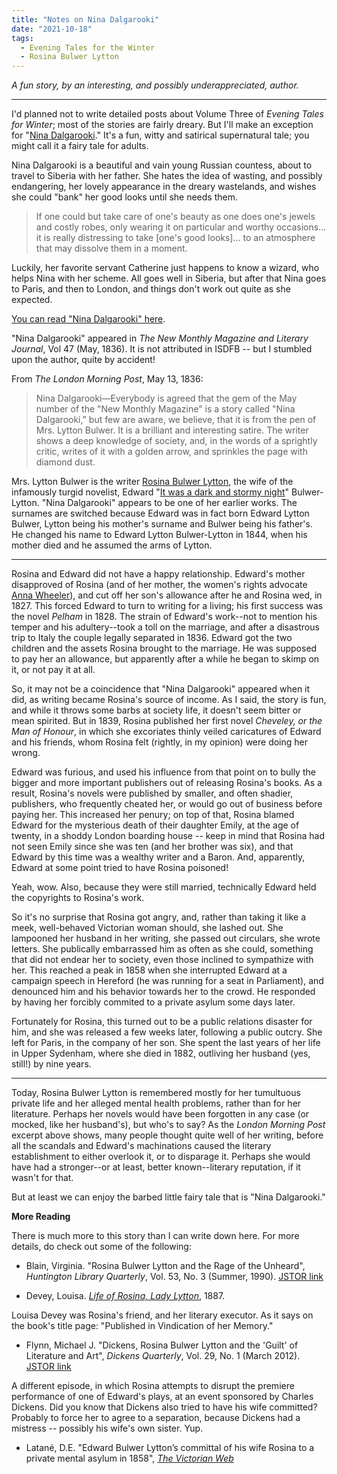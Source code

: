 ```yaml
---
title: "Notes on Nina Dalgarooki"
date: "2021-10-18"
tags: 
  - Evening Tales for the Winter
  - Rosina Bulwer Lytton
---
```


_A fun story, by an interesting, and possibly underappreciated, author._

* * *

I'd planned not to write detailed posts about Volume Three of _Evening Tales for Winter_; most of the stories are fairly dreary. But I'll make an exception for "[Nina Dalgarooki](https://books.google.com/books?id=OkcFAAAAQAAJ&pg=PA63&lpg=PA63&dq=%22nina+dalgarooki%22&source=bl&ots=Id1id40d6V&sig=ACfU3U1aVv4bElAWVQdFLDiNyfojQHaDiA&hl=en&sa=X&ved=2ahUKEwjGh8iA9cPzAhUhHbkGHYZLALcQ6AF6BAgLEAM#v=onepage&q=%22nina%20dalgarooki%22&f=false)." It's a fun, witty and satirical supernatural tale; you might call it a fairy tale for adults.

Nina Dalgarooki is a beautiful and vain young Russian countess, about to travel to Siberia with her father. She hates the idea of wasting, and possibly endangering, her lovely appearance in the dreary wastelands, and wishes she could "bank" her good looks until she needs them.

> If one could but take care of one's beauty as one does one's jewels and costly robes, only wearing it on particular and worthy occasions... it is really distressing to take \[one's good looks\]... to an atmosphere that may dissolve them in a moment.

Luckily, her favorite servant Catherine just happens to know a wizard, who helps Nina with her scheme. All goes well in Siberia, but after that Nina goes to Paris, and then to London, and things don't work out quite as she expected.

[You can read "Nina Dalgarooki" here](https://books.google.com/books?id=OkcFAAAAQAAJ&pg=PA63&lpg=PA63&dq=%22nina+dalgarooki%22&source=bl&ots=Id1id40d6V&sig=ACfU3U1aVv4bElAWVQdFLDiNyfojQHaDiA&hl=en&sa=X&ved=2ahUKEwjGh8iA9cPzAhUhHbkGHYZLALcQ6AF6BAgLEAM#v=onepage&q=%22nina%20dalgarooki%22&f=false).

"Nina Dalgarooki" appeared in _The New Monthly Magazine and Literary Journal_, Vol 47 (May, 1836). It is not attributed in ISDFB -- but I stumbled upon the author, quite by accident!

From _The London Morning Post_, May 13, 1836:

> Nina Dalgarooki—Everybody is agreed that the gem of the May number of the "New Monthly Magazine" is a story called "Nina Dalgarooki," but few are aware, we believe, that it is from the pen of Mrs. Lytton Bulwer. It is a brilliant and interesting satire. The writer shows a deep knowledge of society, and, in the words of a sprightly critic, writes of it with a golden arrow, and sprinkles the page with diamond dust.

Mrs. Lytton Bulwer is the writer [Rosina Bulwer Lytton](https://en.wikipedia.org/wiki/Rosina_Bulwer_Lytton), the wife of the infamously turgid novelist, Edward "[It was a dark and stormy night](https://www.phrases.org.uk/meanings/it-was-a-dark-and-stormy-night.html)" Bulwer-Lytton. "Nina Dalgarooki" appears to be one of her earlier works. The surnames are switched because Edward was in fact born Edward Lytton Bulwer, Lytton being his mother's surname and Bulwer being his father's. He changed his name to Edward Lytton Bulwer-Lytton in 1844, when his mother died and he assumed the arms of Lytton.

* * *

Rosina and Edward did not have a happy relationship. Edward's mother disapproved of Rosina (and of her mother, the women's rights advocate [Anna Wheeler](https://en.wikipedia.org/wiki/Anna_Wheeler_\(author\))), and cut off her son's allowance after he and Rosina wed, in 1827. This forced Edward to turn to writing for a living; his first success was the novel _Pelham_ in 1828. The strain of Edward's work--not to mention his temper and his adultery--took a toll on the marriage, and after a disastrous trip to Italy the couple legally separated in 1836. Edward got the two children and the assets Rosina brought to the marriage. He was supposed to pay her an allowance, but apparently after a while he began to skimp on it, or not pay it at all.

So, it may not be a coincidence that "Nina Dalgarooki" appeared when it did, as writing became Rosina's source of income. As I said, the story is fun, and while it throws some barbs at society life, it doesn't seem bitter or mean spirited. But in 1839, Rosina published her first novel _Cheveley, or the Man of Honour_, in which she excoriates thinly veiled caricatures of Edward and his friends, whom Rosina felt (rightly, in my opinion) were doing her wrong.

Edward was furious, and used his influence from that point on to bully the bigger and more important publishers out of releasing Rosina's books. As a result, Rosina's novels were published by smaller, and often shadier, publishers, who frequently cheated her, or would go out of business before paying her. This increased her penury; on top of that, Rosina blamed Edward for the mysterious death of their daughter Emily, at the age of twenty, in a shoddy London boarding house -- keep in mind that Rosina had not seen Emily since she was ten (and her brother was six), and that Edward by this time was a wealthy writer and a Baron. And, apparently, Edward at some point tried to have Rosina poisoned!

Yeah, wow. Also, because they were still married, technically Edward held the copyrights to Rosina's work.

So it's no surprise that Rosina got angry, and, rather than taking it like a meek, well-behaved Victorian woman should, she lashed out. She lampooned her husband in her writing, she passed out circulars, she wrote letters. She publically embarrassed him as often as she could, something that did not endear her to society, even those inclined to sympathize with her. This reached a peak in 1858 when she interrupted Edward at a campaign speech in Hereford (he was running for a seat in Parliament), and denounced him and his behavior towards her to the crowd. He responded by having her forcibly commited to a private asylum some days later.

Fortunately for Rosina, this turned out to be a public relations disaster for him, and she was released a few weeks later, following a public outcry. She left for Paris, in the company of her son. She spent the last years of her life in Upper Sydenham, where she died in 1882, outliving her husband (yes, still!) by nine years.

* * *

Today, Rosina Bulwer Lytton is remembered mostly for her tumultuous private life and her alleged mental health problems, rather than for her literature. Perhaps her novels would have been forgotten in any case (or mocked, like her husband's), but who's to say? As the _London Morning Post_ excerpt above shows, many people thought quite well of her writing, before all the scandals and Edward's machinations caused the literary establishment to either overlook it, or to disparage it. Perhaps she would have had a stronger--or at least, better known--literary reputation, if it wasn't for that.

But at least we can enjoy the barbed little fairy tale that is "Nina Dalgarooki."

**More Reading**

There is much more to this story than I can write down here. For more details, do check out some of the following:

- Blain, Virginia. "Rosina Bulwer Lytton and the Rage of the Unheard", _Huntington Library Quarterly_, Vol. 53, No. 3 (Summer, 1990). [JSTOR link](https://www.jstor.org/stable/3817439)

- Devey, Louisa. [_Life of Rosina, Lady Lytton_](https://archive.org/details/liferosinaladyl00devegoog/page/n7/mode/2up), 1887.

Louisa Devey was Rosina's friend, and her literary executor. As it says on the book's title page: "Published in Vindication of her Memory."

- Flynn, Michael J. "Dickens, Rosina Bulwer Lytton and the 'Guilt' of Literature and Art", _Dickens Quarterly_, Vol. 29, No. 1 (March 2012). [JSTOR link](https://www.jstor.org/stable/45292582)

A different episode, in which Rosina attempts to disrupt the premiere performance of one of Edward's plays, at an event sponsored by Charles Dickens. Did you know that Dickens also tried to have his wife committed? Probably to force her to agree to a separation, because Dickens had a mistress -- possibly his wife's own sister. Yup.

- Latané, D.E. "Edward Bulwer Lytton’s committal of his wife Rosina to a private mental asylum in 1858", [_The Victorian Web_](https://www.victorianweb.org/authors/bulwer/latane.html)
